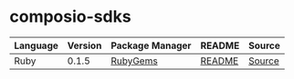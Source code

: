 # composio-sdks

|Language|Version|Package Manager|README|Source|
|-|-|-|-|-|
|Ruby|0.1.5|[RubyGems](https://rubygems.org/gems/composio/versions/0.1.5)|[README](https://github.com/konfig-dev/composio-sdks/tree/HEAD/ruby#readme)|[Source](https://github.com/konfig-dev/composio-sdks/tree/HEAD/ruby)|